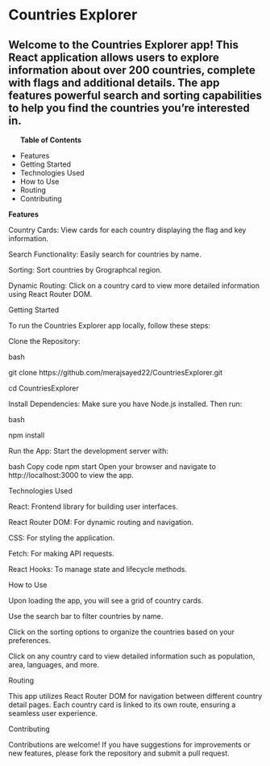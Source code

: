 <h1>Countries Explorer</h1>
<h2>Welcome to the Countries Explorer app! This React application allows users to explore information about over 200 countries, complete with flags and additional details. The app features powerful search and sorting capabilities to help you find the countries you’re interested in.</h2>

<b><ul>Table of Contents</ul></b>
<ul>
<li>Features</li>
<li>Getting Started</li>
<li>Technologies Used</li>
<li>How to Use</li>
<li>Routing</li>
<li>Contributing</li>
</ul>
  
<b>Features</b>
<p>Country Cards: View cards for each country displaying the flag and key information.</p>
<p>Search Functionality: Easily search for countries by name.</p>
<p>Sorting: Sort countries by Grographcal region.</p>
<p>Dynamic Routing: Click on a country card to view more detailed information using React Router DOM.</p>
  
<bold>Getting Started</bold>
<p>To run the Countries Explorer app locally, follow these steps:</p>

<bold>Clone the Repository:</bold>

bash

<p>git clone https://github.com/merajsayed22/CountriesExplorer.git</p>

<p>cd CountriesExplorer</p>

<p>Install Dependencies: Make sure you have Node.js installed. Then run: </p>

<p>bash

npm install

Run the App: Start the development server with:

bash
Copy code
npm start
Open your browser and navigate to http://localhost:3000 to view the app.</p>

<bold>Technologies Used</bold>

<p>React: Frontend library for building user interfaces.</p>
<p>React Router DOM: For dynamic routing and navigation.</p>
<p>CSS: For styling the application.</p>
<p>Fetch: For making API requests.</p>
<p>React Hooks: To manage state and lifecycle methods.</p>
  
<bold>How to Use</bold>

<p>Upon loading the app, you will see a grid of country cards.</p>
<p>Use the search bar to filter countries by name.</p>
<p>Click on the sorting options to organize the countries based on your preferences.</p>
<p>Click on any country card to view detailed information such as population, area, languages, and more.</p>
  
<bold>Routing</bold>
<p>This app utilizes React Router DOM for navigation between different country detail pages. Each country card is linked to its own route, ensuring a seamless user experience.</p>

<bold>Contributing</bold>
<p>Contributions are welcome! If you have suggestions for improvements or new features, please fork the repository and submit a pull request.</p>
